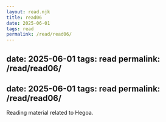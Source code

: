 ```yaml
---
layout: read.njk
title: read06
date: 2025-06-01
tags: read
permalink: /read/read06/
---
```


date: 2025-06-01
tags: read
permalink: /read/read06/
---

date: 2025-06-01
tags: read
permalink: /read/read06/
---

Reading material related to Hegoa.
